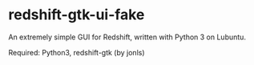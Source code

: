 # redshift-gtk-ui-fake
An extremely simple GUI for Redshift, written with Python 3 on Lubuntu.

Required: Python3, redshift-gtk (by jonls)
